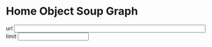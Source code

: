 <div style="position:absolute; top: 20px; left: 30px; z-index: 1">
<h1>Home Object Soup Graph</h1>
url <input style="width:500px" id="url" value=""><br>
limit <input id="limit">
</div>

<script>
  const MAX_ELEMENTS = 100
  // see https://www.graphviz.org/about/
  const GraphvizEngine = "fdp" // "dot" , "neato", "fdp", "osage" 

  import moment from "src/external/moment.js";  
  import Strings from 'src/client/strings.js'  
  import Colors from "src/external/tinycolor.js"
  import d3 from "src/external/d3.v5.js"
  
  import _ from 'src/external/lodash/lodash.js'

  import beautify from "src/client/js-beautify/beautify.js"
  import {GroupMap} from "src/client/collections.js"

  import {key} from "./home.js" // #Bug #TODO, Home as the default class is undefined in this list...
  import Home from "./home.js" // and here not
  
  import ScriptApp from "./scriptapp.js"
  
  
  class ObjectGraph extends ScriptApp {
    
    static async create(ctx) {
      // var url = "livelyfile:///object-storage.zip"
      var url = "http://localhost:9005/Desktop/object-storage.zip"
      this.home = new Home(url)
      var home = this.home

      this.ctx = ctx
  

      this.get("input#url").value = url
      var limitElement = this.get("input#limit")

      limitElement.value = MAX_ELEMENTS
      
      var urlElement = this.get("input#url")
      var container = this.get("lively-container");
      var containerContent = container.get("#container-content")
      var graphviz = await (<graphviz-dot engine={GraphvizEngine} server="true" ></graphviz-dot>) // 
      
      var extent, width, height;      
      var updateExtent = () => {
        extent = lively.getExtent(containerContent)
        width = extent.x - 40
        height = extent.y - 40
        graphviz.width = width
        graphviz.height = height
      
      }
      updateExtent()

      lively.removeEventListener("graphvizContent", container)
      lively.addEventListener("graphvizContent", container, "extent-changed", function(evt) {
        updateExtent()
      });

      var limit = Number(limitElement.value)
      limitElement.addEventListener("change", function(evt) {
          limit = Number(this.value)
          updateTable() // on Enter
      });
      
      urlElement.addEventListener("change", function(evt) {
        url = this.value
        updateTable() // on Enter
      });
      
      this.home.objectLimit = limitElement.value
      await this.home.updateData()
      
      var objects
      var edges
      var nodes
      
      var outgoing = new GroupMap()
      var incoming = new GroupMap() 
      
      var selectedChange 
      var selectedNode 
      var lastSelectedNode

      var linkToFilenameMap

      function linkToFilename(link) {
        return linkToFilenameMap.get(link)
      }

      function key(id) {
        if (!id) throw ("id missing")
        return "_" + id.replace(/.*\//,"").replace(/[^a-z0-9A-Z_]/g,"")
      }


      function addEdge(a , b, style="") {
        outgoing.add(key(a), key(b))
        incoming.add(key(b), key(a))
        
        edges.add(key(a)  + " -> " +  key(b) + style)
      }
      
      var classColors =  d3.scaleOrdinal(d3.schemePastel2); // d3.schemeCategory10
   

      var updateTable = async () => {

        objects = new Map()
        edges = new Set()
        nodes = new Map()

        if (!zip) {
          var zip = window.SmalltalkHomeObjects
          var blob = await fetch(url).then(r => r.blob())
          zip = await JSZip.loadAsync(blob)
          window.SmalltalkHomeObjects = zip
        }
        var data  =  Object.keys(zip.files)
        
        linkToFilenameMap = new Map()
        data.forEach(ea => {
          var link = ea.replace(/.*\//,"").replace(/[^0-9A-Za-z]/g,"")
          linkToFilenameMap.set(link, ea)
        })

        data = data.reverse()

        var it = new Map()
        
        
        var progress = await lively.showProgress("update");
        var total = data.length;
        var i=0
        var start = performance.now()
        
        var addNode = async (eaName) => {
          if (objects.get(key(eaName))) {
            return key(eaName) // we have it already
          }
          var unfinished=false
          var ea = this.home.objectMap.get(eaName)
          if (ea.object) {
            if (ea.object._class == "CreativeWork") {
              if (_.isArray(ea.object.additionalState.tags)) {
                  if (ea.object.additionalState.tags.includes("live programming study")) {
                    return
                  }
              }
              // return 
            }
          } else {
            // could not parse
            if (ea.transformed.match(/_class: 'CreativeWork'/))
              return 
          }


          objects.set(key(eaName), ea)
          if (ea.links) { 
            for(var link of ea.links) {
              if (!objects.get(key(link))) {
                if (i < limitElement.value) {
                  var filename = linkToFilename(link)
                  if (filename) {
                    if (await addNode(filename)) {
                      addEdge(eaName, link, `[color="gray"]`)            
                    }
                  } else {
                    console.log("could not find file for:" + link)
                  }
                } else {
                  unfinished=true
                  
                }
              } else {
                addEdge(eaName, link, `[color="gray"]`)      
              }
            }            
          }

          var style
          var size = ea.contents ? Math.sqrt(ea.contents.length) / 20 : 0 
          
          function cleanName(s) {
            return _.trim(s,50).replace(/[^A-Za-z09-_ ]/g,"")
          }
          
          if (ea.object) {
            var label = i + " "+ ea.object._class
            var color = classColors(ea.object._class)
            
            // CreativeWork
            if (ea.object.additionalState && ea.object.additionalState.publicationtype) {
              label = label + " " + cleanName(ea.object.additionalState.publicationtype)
            } 
            
            if (ea.object.title) {
              label = label + "\n" + cleanName(ea.object.title)
            } else if (ea.object.fullName) {
              label = label + "\n" + cleanName(ea.object.fullName)
            
            } else if (ea.object.description) {
              label = label + "\n" + cleanName(ea.object.description)
            
            }
            
            if (ea.object.additionalState && ea.object.additionalState.tags) {
              label = label + "\n" + cleanName(ea.object.additionalState.tags)
            }
            
            if (!color) {
              color = classColors(ea.object._class)
            }
            style = `[style="${unfinished ? "" : "filled"}" color="${color}" fixedsize="true" width="${size}" height="${size}"  label="${label}"]`  // style="filled" 
          } else {
            style = `[fontcolor="red" label="ERROR" width="${size}" height="${size}"]`
          }
          progress.value = i++ / total
          nodes.set(key(eaName), key(eaName) + style)
          return key(eaName)
        }
        
        
        try {
          for(var eaName of data) {
              await this.home.addObject(eaName)
          }
          for(var eaName of data) {
            if (i > limitElement.value) break; 
            await addNode(eaName)
          }
        } finally {
          progress.remove()
        
        }
        lively.notify("loaded in " + Math.round(performance.now() - start) + "ms")
        
        // AND NOW we filter the last time
        
        var totalNodesCount = 0
        var renderedNodesCount = 0
        
        Array.from(nodes.keys()).forEach(key => {
          
        totalNodesCount ++
          if (incoming.get(key).size == 0 && outgoing.get(key).size == 0) {
            nodes.delete(key)
          } else {
          renderedNodesCount ++ 
          }
        })
        
        console.log("total nodes: " + totalNodesCount + " rendered: " +renderedNodesCount )
        
// 
// overlap=scale;
        var source = `digraph {
          rankdir=LR;
          edge [ len=4] 
        
          node [ style="filled" color="lightgray" fontsize="8pt" fontname="helvetica"]; 
          ${Array.from(edges).join(";")} 
          ${Array.from(nodes.values()).join(";")} 
        }`
          
          
        graphviz.innerHTML = `<` +`script type="graphviz">`+source+ `<` + `/script>}`
        var start = performance.now()
        await graphviz.updateViz()
        lively.notify("layouted  in " + Math.round(performance.now() - start) + "ms" )
        
        var svg = graphviz.get("svg")
        if (!svg) {
          lively.warn("no svg found") // should we wait?
          return
        }
        
        
        var zoomElement = document.createElementNS("http://www.w3.org/2000/svg", "g")
        
        var zoomG = d3.select(zoomElement)
        
        
        // TODO does not work D3 kommt durcheinander...
//         if (window.lively4LastD3ZoomTransform) {
//           zoomG.attr("transform", window.lively4LastD3ZoomTransform); // preserve context through development...
//         }
        
        var svgOuter = d3.select(svg)
        var svgGraph = d3.select(graphviz.get("#graph0"))
        
        svgOuter
          .style("pointer-events", "all")        
          .call(d3.zoom()
              .scaleExtent([1 / 30, 30])
              .on("zoom", () => {
                details.hidden = true
                var trans = d3.event.transform
                // window.lively4LastD3ZoomTransform = trans
                zoomG.attr("transform", trans);
              }));
        
        svg.appendChild(zoomElement)
        zoomElement.appendChild(graphviz.get("#graph0"))
        
        
        
        graphviz.shadowRoot.querySelectorAll("g.node").forEach(ea => {
          d3.select(ea).style("pointer-events", "all")
          ea.addEventListener("click", async (evt) => {
            // lively.showElement(ea)
            var key = ea.querySelector('title').textContent
            var object = objects.get(key)
                        
            if (evt.shiftKey) {
              lively.openInspector({
                element: ea,
                key: key,
                objects: objects,
                data: object
              })
              return
            }
            selectedNode = ea
            selectedChange = object
            
            
            if(object) {
              if (lastSelectedNode == selectedNode) {
                details.hidden = true
                selectedNode = undefined
              } else {
                // if (selectedNode) {
                //   selectedNode.querySelector("polygon,ellipse").setAttribute("fill", "none")
                // }
                // selectedNode.querySelector("polygon,ellipse").setAttribute("fill", "lightgray")
                details.hidden = false
                if (object.object) {
                  details.value = "(" +JSON.stringify(object.object, undefined, 2) +")"
                } else if (object.error) {
                  details.value = `// ERROR: ${object.error} \n` +global.js_beautify(object.transformed);

                  // details.innerHTML = object.contents + "<br>" + object.error
                } else {

                  details.value = object.contents
                }

                // JSON.stringify(change, undefined, 2)
                lively.setClientPosition(details, lively.getClientBounds(selectedNode).topRight().addPt(lively.pt(10,0)))            
              }
            }
            
            
            lastSelectedNode = selectedNode
          })
        })
        
      }

      updateTable()

      var details = await (<div id="details"><lively-code-mirror ></lively-code-mirror></div>)
      details.hidden = true
      
      Object.defineProperty(details, 'value', {
        get() { 
          return details.querySelector("lively-code-mirror").value
        },
        set(newValue) { 
          details.querySelector("lively-code-mirror").value = newValue || ""
        },
        enumerable: true,
        configurable: true
      });
      
      var style = document.createElement("style")
      style.textContent = `
      td.comment {
        max-width: 300px
      }
      div#root {
        overflow: visible;
      }
      
      div#details lively-code-mirror {
        width: 100%;
        height: 100%;
      }
      
      div#details {
        position: absolute;
        width: 800px;
        height: 400px;
        background-color: lightgray;
        border: 1px solid gray;
      }
      
      #graphviz {
        position: absolute;
        top: 0px
        left: 0px;
      
      }
      
      `
      
      var div = document.createElement("div")
      div.id = "root"
      
      div.appendChild(style)
      div.appendChild(<div>
        <button click={evt => {
          lively.notify("reset")
          reset();
          updateTable()
        }}>reset</button>
        <button click={evt => updateTable()}>update</button>
      </div>)
      div.appendChild(graphviz)
      div.appendChild(details)
      
      return div
    }
  }
  ObjectGraph.create(this)
</script>